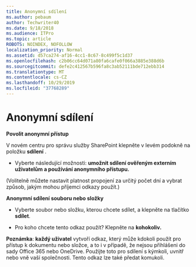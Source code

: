 ```yaml
---
title: Anonymní sdílení
ms.author: pebaum
author: Techwriter40
ms.date: 9/18/2018
ms.audience: ITPro
ms.topic: article
ROBOTS: NOINDEX, NOFOLLOW
localization_priority: Normal
ms.assetid: d57ca274-af16-4cc1-8c67-8c499f5c1d37
ms.openlocfilehash: c2b06cc64d071a80fa6cafe0f066a3885e388d6b
ms.sourcegitcommit: defe2c412567b596fa8c3ab52111bde712ebb314
ms.translationtype: MT
ms.contentlocale: cs-CZ
ms.lasthandoff: 10/29/2019
ms.locfileid: "37768289"
---
```

# <a name="anonymous-sharing"></a>Anonymní sdílení

 **Povolit anonymní přístup**
  
V novém centru pro správu služby SharePoint klepněte v levém podokně na položku **sdílení** . 
  
- Vyberte následující možnosti: **umožnit sdílení ověřeným externím uživatelům a používání anonymního přístupu.**
  
(Volitelně můžete nastavit platnost propojení za určitý počet dní a vybrat způsob, jakým mohou příjemci odkazy použít.)
    
 **Anonymní sdílení souboru nebo složky**
  
- Vyberte soubor nebo složku, kterou chcete sdílet, a klepněte na tlačítko **sdílet**. 
    
- Pro koho chcete tento odkaz použít? Klepněte na **kohokoliv.**
  
 **Poznámka**: **každý uživatel** vytvoří odkaz, který může kdokoli použít pro přístup k dokumentu nebo složce, a to i v případě, že nejsou přihlášeni do sady Office 365 nebo OneDrive. Použijte toto pro sdílení s kýmkoli, uvnitř nebo vně vaší společnosti. Tento odkaz lze také předat komukoli. 
    

